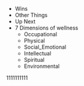 - Wins
- Other Things
- Up Next
- 7 Dimensions of wellness
	- Occupational
	- Physical
	- Social_Emotional
	- Intellectual
	- Spiritual
	- Environmental



1111111111